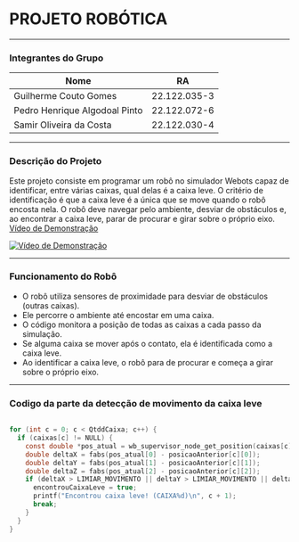 
# PROJETO ROBÓTICA

---

### Integrantes do Grupo

| Nome                           | RA           |
|--------------------------------|--------------|
| Guilherme Couto Gomes          | 22.122.035-3 |
| Pedro Henrique Algodoal Pinto  | 22.122.072-6 |
| Samir Oliveira da Costa        |22.122.030-4  |

---

### Descrição do Projeto

Este projeto consiste em programar um robô no simulador Webots capaz de identificar, entre várias caixas, qual delas é a caixa leve. O critério de identificação é que a caixa leve é a única que se move quando o robô encosta nela. O robô deve navegar pelo ambiente, desviar de obstáculos e, ao encontrar a caixa leve, parar de procurar e girar sobre o próprio eixo. [Vídeo de Demonstração](https://youtu.be/-zy6p42y844)

[![Vídeo de Demonstração](https://img.youtube.com/vi/-zy6p42y844/0.jpg)](https://youtu.be/-zy6p42y844)

---

### Funcionamento do Robô

- O robô utiliza sensores de proximidade para desviar de obstáculos (outras caixas).
- Ele percorre o ambiente até encostar em uma caixa.
- O código monitora a posição de todas as caixas a cada passo da simulação.
- Se alguma caixa se mover após o contato, ela é identificada como a caixa leve.
- Ao identificar a caixa leve, o robô para de procurar e começa a girar sobre o próprio eixo.

---

### Codigo da parte da detecção de movimento da caixa leve

```c

for (int c = 0; c < QtddCaixa; c++) {
  if (caixas[c] != NULL) {
    const double *pos_atual = wb_supervisor_node_get_position(caixas[c]);
    double deltaX = fabs(pos_atual[0] - posicaoAnterior[c][0]);
    double deltaY = fabs(pos_atual[1] - posicaoAnterior[c][1]);
    double deltaZ = fabs(pos_atual[2] - posicaoAnterior[c][2]);
    if (deltaX > LIMIAR_MOVIMENTO || deltaY > LIMIAR_MOVIMENTO || deltaZ > LIMIAR_MOVIMENTO) {
      encontrouCaixaLeve = true;
      printf("Encontrou caixa leve! (CAIXA%d)\n", c + 1);
      break;
    }
  }
}
```
